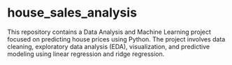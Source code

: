 # house_sales_analysis
This repository contains a Data Analysis and Machine Learning project focused on predicting house prices using Python. The project involves data cleaning, exploratory data analysis (EDA), visualization, and predictive modeling using linear regression and ridge regression.
